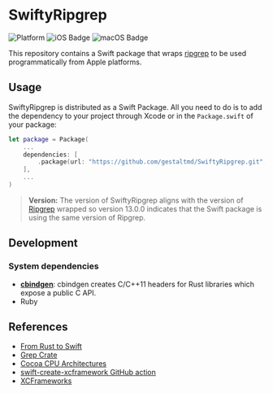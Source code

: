 # SwiftyRipgrep

![Platform](https://img.shields.io/badge/Platform-iOS%20%7C%20macOS-lightgrey)
![iOS Badge](https://img.shields.io/badge/iOS-13-green)
![macOS Badge](https://img.shields.io/badge/macOS-11-green)

This repository contains a Swift package that wraps [ripgrep](https://github.com/BurntSushi/ripgrep) to be used programmatically from Apple platforms.

## Usage

SwiftyRipgrep is distributed as a Swift Package. All you need to do is to add the dependency to your project through Xcode or in the `Package.swift` of your package:

```swift
let package = Package(
    ...
    dependencies: [
        .package(url: "https://github.com/gestaltmd/SwiftyRipgrep.git", from: "13.0.0")
    ],
    ...
)
```

> **Version:** The version of SwiftyRipgrep aligns with the version of [Ripgrep](https://github.com/BurntSushi/ripgrep) wrapped so version 13.0.0 indicates that the Swift package is using the same version of Ripgrep.

## Development

### System dependencies

- [**cbindgen**](https://github.com/eqrion/cbindgen): cbindgen creates C/C++11 headers for Rust libraries which expose a public C API.
- Ruby


## References

- [From Rust to Swift](https://betterprogramming.pub/from-rust-to-swift-df9bde59b7cd)
- [Grep Crate](https://github.com/BurntSushi/ripgrep/tree/master/crates/grep)
- [Cocoa CPU Architectures](https://docs.elementscompiler.com/Platforms/Cocoa/CpuArchitectures/)
- [swift-create-xcframework GitHub action](https://github.com/marketplace/actions/swift-create-xcframework)
- [XCFrameworks](https://kean.blog/post/xcframeworks-caveats)
